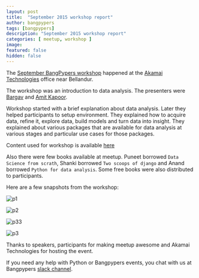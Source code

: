 ```yaml
---
layout: post
title:  "September 2015 workshop report"
author: bangpypers
tags: [bangpypers]
description: "September 2015 workshop report"
categories: [ meetup, workshop ]
image:
featured: false
hidden: false
---
```


The [September BangPypers workshop](http://www.meetup.com/BangPypers/events/210041222/) happened at the [Akamai Technologies](http://www.akamai.com/) office near Bellandur.

The workshop was an introduction to data analysis. The presenters were [Bargav](https://twitter.com/bargava) and [Amit Kapoor](https://twitter.com/amitkaps).

Workshop started with a brief explanation about data analysis. Later they helped participants to setup environment. They explained how to acquire data, refine it, explore data, build models and turn data into insight. They explained about various packages that are available for data analysis at various stages and particular use cases for those packages.

Content used for workshop is available [here](https://github.com/amitkaps/weed)

Also there were few books available at meetup. Puneet borrowed `Data Science from scrath`, Shanki borrowed `Two scoops of django` and Anand borrowed `Python for data analysis`. Some free books were also distributed to participants.

Here are a few snapshots from the workshop:

![p1](https://a248.e.akamai.net/f/248/1673/2/photos1.meetupstatic.com/photos/event/8/1/1/8/highres_441873048.jpeg)

![p2](https://a248.e.akamai.net/f/248/1673/2/photos1.meetupstatic.com/photos/event/9/0/c/e/highres_441877070.jpeg)

![p33](https://a248.e.akamai.net/f/248/1673/2/photos4.meetupstatic.com/photos/event/8/0/c/f/highres_441872975.jpeg)

![p3](http://photos1.meetupstatic.com/photos/event/9/0/e/a/highres_441877098.jpeg)

Thanks to speakers, participants for making meetup awesome and Akamai Technologies for hosting the event.


If you need any help with Python or Bangpypers events, you chat with us at Bangpypers [slack channel](https://bangpypers.herokuapp.com).

